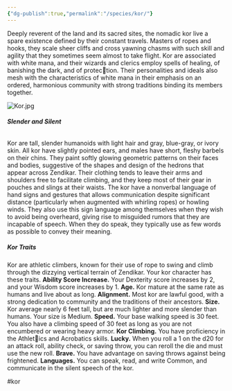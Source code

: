 ```yaml
---
{"dg-publish":true,"permalink":"/species/kor/"}
---
```


Deeply reverent of the land and its sacred sites, the nomadic kor live a spare existence 
defined by their constant travels. Masters of ropes and hooks, they scale sheer cliffs and 
cross yawning chasms with such skill and agility that they sometimes seem almost to 
take flight.
Kor are associated with white mana, and their wizards and clerics employ spells of 
healing, of banishing the dark, and of protection. Their personalities and ideals also mesh 
with the characteristics of white mana in their emphasis on an ordered, harmonious community with strong traditions binding its members together.

![Kor.jpg](/img/user/DATA/Image%20Storage/Kor.jpg)
###### ***Slender and Silent***
Kor are tall, slender humanoids with light hair and gray, blue-gray, or ivory skin. All kor have slightly pointed ears, and males have short, fleshy barbels on their chins. They paint softly glowing geometric patterns on their faces and bodies, suggestive of the shapes and design of the hedrons that appear across Zendikar. Their clothing tends to leave their arms and shoulders free to facilitate climbing, and they keep most of their gear in pouches and slings at their waists.
The kor have a nonverbal language of hand signs and gestures that allows communication despite significant distance (particularly when augmented with whirling ropes) or howling winds. They also use this sign language among themselves when they wish to avoid being overheard, giving rise to misguided rumors that they are incapable of speech. When they do speak, they typically use as few words as possible to convey their meaning.

##### **Kor Traits** 
Kor are athletic climbers, known for their use of rope to swing and climb through the dizzying vertical terrain of Zendikar. Your kor character has these traits. 
   **Ability Score Increase.** Your Dexterity score increases by 2, and your Wisdom score 
increases by 1.
**Age.** Kor mature at the same rate as humans and live about as long. 
   **Alignment.** Most kor are lawful good, with a strong dedication to community and the
traditions of their ancestors. 
**Size.** Kor average nearly 6 feet tall, but are much lighter and more slender than humans.
Your size is Medium. 
   **Speed.** Your base walking speed is 30 feet. You also have a climbing speed of 30 feet as
long as you are not encumbered or wearing heavy armor. 
**Kor Climbing.** You have proficiency in the Athletics and Acrobatics skills.
   **Lucky.** When you roll a 1 on the d20 for an attack roll, ability check, or saving throw, you 
can reroll the die and must use the new roll. 
**Brave.** You have advantage on saving throws against being frightened. 
   **Languages.** You can speak, read, and write Common, and communicate in the silent 
speech of the kor.


#kor